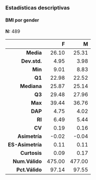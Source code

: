 ### Estadísticas descriptivas  
#### BMI por gender  
**N:** 489  

|           &nbsp; |      F |      M |
|-----------------:|-------:|-------:|
|        **Media** |  26.10 |  25.31 |
|     **Dev.std.** |   4.95 |   3.98 |
|          **Min** |   9.01 |   8.83 |
|           **Q1** |  22.98 |  22.52 |
|      **Mediana** |  25.87 |  25.14 |
|           **Q3** |  29.48 |  27.96 |
|          **Max** |  39.44 |  36.76 |
|          **DAP** |   4.75 |   4.02 |
|           **RI** |   6.49 |   5.44 |
|           **CV** |   0.19 |   0.16 |
|    **Asimetría** |  -0.02 |  -0.04 |
| **ES-Asimetría** |   0.11 |   0.11 |
|     **Curtosis** |   0.09 |   0.17 |
|   **Num.Válido** | 475.00 | 477.00 |
|   **Pct.Válido** |  97.14 |  97.55 |
